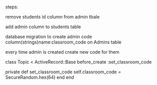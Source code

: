 steps:


remove students id column from admin tbale

add admin column to students table

database migration to create admin code column(strings)name:classroom_code on Admins table

every time admin is created create new code for them 

class Topic < ActiveRecord::Base
  before_create :set_classroom_code

  private
    def set_classroom_code
      self.classroom_code = SecureRandom.hex(64)
    end
end